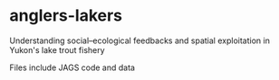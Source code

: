 # anglers-lakers
Understanding social–ecological feedbacks and spatial exploitation in Yukon's lake trout fishery

Files include JAGS code and data
